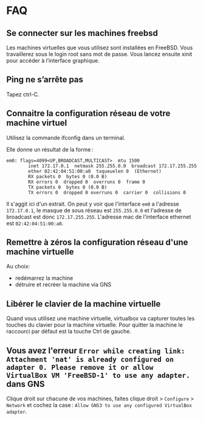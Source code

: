 # FAQ

## Se connecter sur les machines freebsd

Les machines virtuelles que vous utilisez sont installées en FreeBSD. Vous travaillerez sous le login root sans mot de passe.
Vous lancez ensuite xinit pour accéder à l’interface graphique.

## Ping ne s’arrête pas

Tapez ctrl-C.

## Connaitre la configuration réseau de votre machine virtuel

Utilisez la commande ifconfig dans un terminal.

Elle donne un résultat de la forme :

```
em0: flags=4099<UP,BROADCAST,MULTICAST>  mtu 1500
        inet 172.17.0.1  netmask 255.255.0.0  broadcast 172.17.255.255
        ether 02:42:04:51:00:a0  txqueuelen 0  (Ethernet)
        RX packets 0  bytes 0 (0.0 B)
        RX errors 0  dropped 0  overruns 0  frame 0
        TX packets 0  bytes 0 (0.0 B)
        TX errors 0  dropped 0 overruns 0  carrier 0  collisions 0
```

Il s'aggit ici d'un extrait.
On peut y voir que l'interface `em0` a l'adresse `172.17.0.1`, le masque de sous réseau est `255.255.0.0` et l'adresse de broadcast est donc `172.17.255.255`.
L'adresse mac de l'interface ethernet est `02:42:04:51:00:a0`.

## Remettre à zéros la configuration réseau d'une machine virtuelle

Au choix:

- redémarrez la machine
- détruire et recréer la machine via GNS

## Libérer le clavier de la machine virtuelle

Quand vous utilisez une machine virtuelle, virtualbox va capturer toutes les touches du clavier pour la machine virtuelle. Pour quitter la machine le raccourci par défaut est la touche Ctrl de gauche.

## Vous avez l'erreur `Error while creating link: Attachment 'nat' is already configured on adapter 0. Please remove it or allow VirtualBox VM 'FreeBSD-1' to use any adapter.` dans GNS

Clique droit sur chacune de vos machines, faites clique droit > `Configure` > `Network` et cochez la case : `Allow GNS3 to use any configured VirtualBox adapter`.